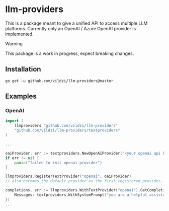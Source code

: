 # llm-providers

This is a package meant to give a unified API to access multiple LLM platforms. Currently only an OpenAI / Azure OpenAI provider is implemented.

> [!WARNING]  
> This package is a work in progress, expect breaking changes.

## Installation

`go get -u github.com/vildzi/llm-providers@master`

## Examples

### OpenAI

```go
import (
    llmproviders "github.com/vildzi/llm-providers"
    "github.com/vildzi/llm-providers/textproviders"
)

...

oaiProvider, err := textproviders.NewOpenAIProvider("<your openai api key>", nil)
if err != nil {
    panic("failed to init openai provider")
}

llmproviders.RegisterTextProvider("openai", oaiProvider)
// also becomes the default provider as the first registered provider, can be accessed with llmproviders.WithDefaultProvider()

completions, err := llmproviders.WithTextProvider("openai").GetCompletion(context.TODO(), "Tell me a joke", &llmproviders.TextCompletionOptions{
    Messages: textproviders.WithSystemPrompt("you are a helpful assistant", nil),
})
...
```
